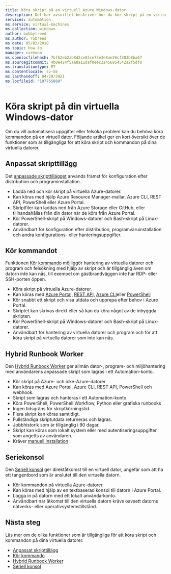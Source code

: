 ```yaml
---
title: Köra skript på en virtuell Azure Windows-dator
description: Det här avsnittet beskriver hur du kör skript på en virtuell Windows-dator
services: automation
ms.service: virtual-machines
ms.collection: windows
author: bobbytreed
ms.author: robreed
ms.date: 05/02/2018
ms.topic: how-to
manager: carmonm
ms.openlocfilehash: 7bf62eb2ab8d2ce82ce73e3e8ae26cf303b8ba67
ms.sourcegitcommit: 4b0e424f5aa8a11daf0eec32456854542a2f5df0
ms.translationtype: MT
ms.contentlocale: sv-SE
ms.lasthandoff: 04/20/2021
ms.locfileid: "107765889"
---
```

# <a name="run-scripts-in-your-windows-vm"></a>Köra skript på din virtuella Windows-dator

Om du vill automatisera uppgifter eller felsöka problem kan du behöva köra kommandon på en virtuell dator. Följande artikel ger en kort översikt över de funktioner som är tillgängliga för att köra skript och kommandon på dina virtuella datorer.

## <a name="custom-script-extension"></a>Anpassat skripttillägg

Det [anpassade skripttillägget](../extensions/custom-script-windows.md) används främst för konfiguration efter distribution och programinstallation.

* Ladda ned och kör skript på virtuella Azure-datorer.
* Kan köras med hjälp Azure Resource Manager-mallar, Azure CLI, REST API, PowerShell eller Azure Portal.
* Skriptfiler kan laddas ned från Azure Storage eller GitHub, eller tillhandahållas från din dator när de körs från Azure Portal.
* Kör PowerShell-skript på Windows-datorer och Bash-skript på Linux-datorer.
* Användbart för konfiguration efter distribution, programvaruinstallation och andra konfigurations- eller hanteringsuppgifter.

## <a name="run-command"></a>Kör kommandot 

Funktionen [Kör kommando](run-command.md) möjliggör hantering av virtuella datorer och program och felsökning med hjälp av skript och är tillgänglig även om datorn inte kan nås, till exempel om gästbrandväggen inte har RDP- eller SSH-porten öppen.

* Köra skript på virtuella Azure-datorer.
* Kan köras med [Azure Portal,](run-command.md) [REST API,](/rest/api/compute/virtual%20machines%20run%20commands/runcommand) [Azure CLI](/cli/azure/vm/run-command#az_vm_run_command_invoke)eller [PowerShell](/powershell/module/az.compute/invoke-azvmruncommand)
* Kör snabbt ett skript och visa utdata och upprepa efter behov i Azure Portal.
* Skriptet kan skrivas direkt eller så kan du köra något av de inbyggda skripten.
* Kör PowerShell-skript på Windows-datorer och Bash-skript på Linux-datorer.
* Användbart för hantering av virtuella datorer och program och för att köra skript på virtuella datorer som inte kan nås.

## <a name="hybrid-runbook-worker"></a>Hybrid Runbook Worker

Den [Hybrid Runbook Worker](../../automation/automation-hybrid-runbook-worker.md) ger allmän dator-, program- och miljöhantering med användarens anpassade skript som lagras i ett Automation-konto.

* Kör skript på Azure- och icke-Azure-datorer.
* Kan köras med Azure Portal, Azure CLI, REST API, PowerShell och webhook.
* Skript som lagras och hanteras i ett Automation-konto.
* Köra PowerShell, PowerShell Workflow, Python eller grafiska runbooks
* Ingen tidsgräns för skriptkörningstid.
* Flera skript kan köras samtidigt.
* Fullständiga skriptutdata returneras och lagras.
* Jobbhistorik som är tillgänglig i 90 dagar.
* Skript kan köras som lokalt system eller med autentiseringsuppgifter som angetts av användaren.
* Kräver [manuell installation](../../automation/automation-windows-hrw-install.md)

## <a name="serial-console"></a>Seriekonsol

Den [Seriell konsol](/troubleshoot/azure/virtual-machines/serial-console-windows) ger direktåtkomst till en virtuell dator, ungefär som att ha ett tangentbord som är anslutet till den virtuella datorn.

* Kör kommandon på virtuella Azure-datorer.
* Kan köras med hjälp av en textbaserad konsol till datorn i Azure Portal.
* Logga in på datorn med ett lokalt användarkonto.
* Användbart när åtkomst till den virtuella datorn krävs oavsett datorns nätverks- eller operativsystemstillstånd.

## <a name="next-steps"></a>Nästa steg

Läs mer om de olika funktioner som är tillgängliga för att köra skript och kommandon på dina virtuella datorer.

* [Anpassat skripttillägg](../extensions/custom-script-windows.md)
* [Kör kommando](run-command.md)
* [Hybrid Runbook Worker](../../automation/automation-hybrid-runbook-worker.md)
* [Seriell konsol](/troubleshoot/azure/virtual-machines/serial-console-windows)